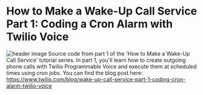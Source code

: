 # How to Make a Wake-Up Call Service Part 1: Coding a Cron Alarm with Twilio Voice
![header image](https://assets.cdn.prod.twilio.com/images/s3qpb7_PCCDTvZsXMzXYKFahm_z4Zs3C.width-1616.format-webp.webp)
Source code from part 1 of the 'How to Make a Wake-Up Call Service' tutorial series. In part 1, you'll learn how to create outgoing phone calls with Twilio Programmable Voice and execute them at scheduled times using cron jobs. You can find the blog post here: https://www.twilio.com/blog/wake-up-call-service-part-1-coding-cron-alarm-twilio-voice
